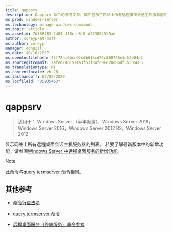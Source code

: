 ```yaml
---
title: qappsrv
description: Qappsrv 命令的参考文章，其中显示了网络上所有远程桌面会话主机服务器的列表。
ms.prod: windows-server
ms.technology: manage-windows-commands
ms.topic: article
ms.assetid: 7df68283-2484-418c-a8f0-d273884919ad
author: coreyp-at-msft
ms.author: coreyp
manager: dongill
ms.date: 10/16/2017
ms.openlocfilehash: 43f72aa6bcc92cdb613cd75c368766e1d62b04e2
ms.sourcegitcommit: 2afed2461574a3f53f84fc9ec28d86df3b335685
ms.translationtype: MT
ms.contentlocale: zh-CN
ms.lasthandoff: 07/02/2020
ms.locfileid: "85935463"
---
```

# <a name="qappsrv"></a>qappsrv

> 适用于： Windows Server （半年频道），Windows Server 2019，Windows Server 2016，Windows Server 2012 R2，Windows Server 2012

显示网络上所有远程桌面会话主机服务器的列表。 若要了解最新版本中的新增功能，请参阅[Windows Server 中远程桌面服务的新增功能](https://docs.microsoft.com/previous-versions/windows/it-pro/windows-server-2012-R2-and-2012/dn283323(v=ws.11))。

> [!NOTE]
> 此命令与[query termserver 命令](query-termserver.md)相同。

## <a name="additional-references"></a>其他参考

- [命令行语法项](command-line-syntax-key.md)

- [query termserver 命令](query-termserver.md)

- [远程桌面服务（终端服务）命令参考](remote-desktop-services-terminal-services-command-reference.md)
